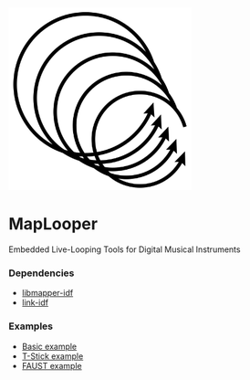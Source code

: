 <img src="https://github.com/mathiasbredholt/MapLooper-misc/blob/master/MapLooper-logo.svg" width="320">

# MapLooper
Embedded Live-Looping Tools for Digital Musical Instruments

### Dependencies
- [libmapper-idf](https://github.com/mathiasbredholt/libmapper-idf)
- [link-idf](https://github.com/mathiasbredholt/link-idf)


### Examples
- [Basic example](https://github.com/mathiasbredholt/MapLooper-example)
- [T-Stick example](https://github.com/mathiasbredholt/MapLooper-tstick)
- [FAUST example](https://github.com/mathiasbredholt/MapLooper-faust)
